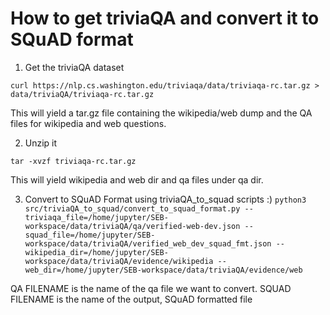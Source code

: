 # How to get triviaQA and convert it to SQuAD format


1. Get the triviaQA dataset


`
curl https://nlp.cs.washington.edu/triviaqa/data/triviaqa-rc.tar.gz > data/triviaQA/triviaqa-rc.tar.gz
`

This will yield a tar.gz file containing the wikipedia/web dump and the QA files for wikipedia and web questions.


2. Unzip it

`
tar -xvzf triviaqa-rc.tar.gz
`

This will yield wikipedia and web dir and qa files under qa dir.

3. Convert to SQuAD Format using triviaQA_to_squad scripts :)
``
python3 src/triviaQA_to_squad/convert_to_squad_format.py --triviaqa_file=/home/jupyter/SEB-workspace/data/triviaQA/qa/verified-web-dev.json --squad_file=/home/jupyter/SEB-workspace/data/triviaQA/verified_web_dev_squad_fmt.json --wikipedia_dir=/home/jupyter/SEB-workspace/data/triviaQA/evidence/wikipedia --web_dir=/home/jupyter/SEB-workspace/data/triviaQA/evidence/web
``

QA FILENAME is the name of the qa file we want to convert. 
SQUAD FILENAME is the name of the output, SQuAD formatted file
